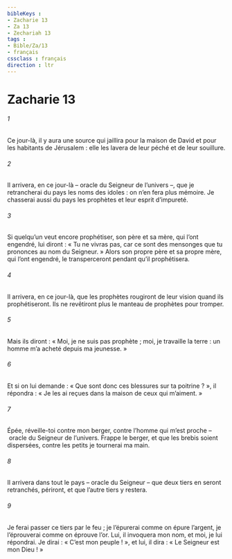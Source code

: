 ```yaml
---
bibleKeys : 
- Zacharie 13
- Za 13
- Zechariah 13
tags : 
- Bible/Za/13
- français
cssclass : français
direction : ltr
---
```


# Zacharie 13

###### 1
Ce jour-là, il y aura une source qui jaillira pour la maison de David et pour les habitants de Jérusalem : elle les lavera de leur péché et de leur souillure.
###### 2
Il arrivera, en ce jour-là – oracle du Seigneur de l’univers –, que je retrancherai du pays les noms des idoles : on n’en fera plus mémoire. Je chasserai aussi du pays les prophètes et leur esprit d’impureté.
###### 3
Si quelqu’un veut encore prophétiser, son père et sa mère, qui l’ont engendré, lui diront : « Tu ne vivras pas, car ce sont des mensonges que tu prononces au nom du Seigneur. » Alors son propre père et sa propre mère, qui l’ont engendré, le transperceront pendant qu’il prophétisera.
###### 4
Il arrivera, en ce jour-là, que les prophètes rougiront de leur vision quand ils prophétiseront. Ils ne revêtiront plus le manteau de prophètes pour tromper.
###### 5
Mais ils diront : « Moi, je ne suis pas prophète ; moi, je travaille la terre : un homme m’a acheté depuis ma jeunesse. »
###### 6
Et si on lui demande : « Que sont donc ces blessures sur ta poitrine ? », il répondra : « Je les ai reçues dans la maison de ceux qui m’aiment. »
###### 7
Épée, réveille-toi contre mon berger,
contre l’homme qui m’est proche
– oracle du Seigneur de l’univers.
Frappe le berger, et que les brebis soient dispersées,
contre les petits je tournerai ma main.
###### 8
Il arrivera dans tout le pays – oracle du Seigneur –
que deux tiers en seront retranchés, périront,
et que l’autre tiers y restera.
###### 9
Je ferai passer ce tiers par le feu ;
je l’épurerai comme on épure l’argent,
je l’éprouverai comme on éprouve l’or.
Lui, il invoquera mon nom,
et moi, je lui répondrai.
Je dirai : « C’est mon peuple ! »,
et lui, il dira : « Le Seigneur est mon Dieu ! »
